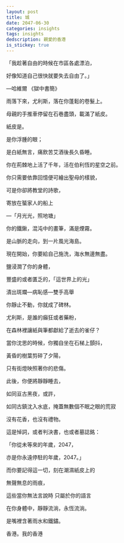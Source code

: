 ```yaml
---
layout: post
title: 城
date: 2047-06-30
categories: insights
tags: insights
dedscription: 親愛的香港
is_stickey: true
---
```



「我趁著自由的時候在市區各處漂泊，

好像知道自己很快就要失去自由了。」

—哈維爾 《獄中書簡》

 

雨落下來，尤利斯，落在你蓬鬆的卷髮上。

母親的手推車停留在石巷盡頭，載滿了紙皮。

紙皮是。

是你浮腫的眼；

是白紙無言，痛飲苦艾酒後長久昏睡。

 

你在荊棘地上活了千年，活在伯利恆的星空之前。

你只需要依靠回憶便可繪出聖母的樣貌，

可是你卻將教堂的詩歌，

寄放在蜑家人的船上

—「月光光，照地塘」

 

你的鐵鍬，混沌中的畫筆，滿是煙霧。

是山脈的走向，到一片風光海島。

現在開始，你要給自己施洗，海水無邊無盡。

鹽浸潤了你的身體，

豐盛的或者匱乏的，「這世界上的光」

漬出斑斕—病恥感—雙手高舉

你靜止不動，你就成了碑林。

 

尤利斯，是誰的癲狂或者藥粉，

在森林裡讓紙與筆都獻給了逝去的雀仔？

當你沈思的時候，你獨自坐在石梯上顫抖，

黃昏的樹葉剪碎了夕陽，

只有街燈映照著你的悲傷。

 

此後，你便將靜靜睡去，

如同亘古黑夜，或許，

如同古鎮沈入水底，掩蓋無數個不眠之眼的荒寂

沒有花香，也沒有禮物。

 

這是悼詞，或者判決書，也或者墓誌銘：

 

「你從未等來的年歲，2047，

亦是你永遠停駐的年歲，2047。」

 

而你要記得這一切，刻在潮濕紙皮上的

無聲無息的雨痕，

這些當你無法言說時 只屬於你的語言

在你身體中，靜靜流淌，永恆流淌。

是嘴裡含著雨水和鐵鏽。


香港。我的香港
